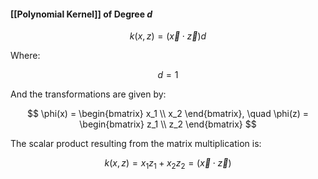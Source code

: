 #### [[Polynomial Kernel]] of Degree $d$
$$
k(x,z) = (\vec{x} \cdot \vec{z})d
$$

Where:

$$
d = 1
$$

And the transformations are given by:

$$
\phi(x) = \begin{bmatrix} x_1 \\ x_2 \end{bmatrix}, \quad \phi(z) = \begin{bmatrix} z_1 \\ z_2 \end{bmatrix}
$$

The scalar product resulting from the matrix multiplication is:

$$
k(x,z) = x_1z_1 + x_2z_2 = (\vec{x} \cdot \vec{z})
$$
